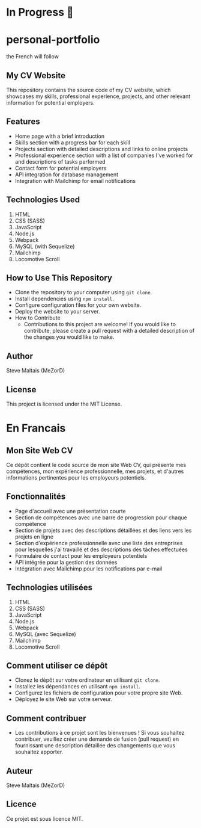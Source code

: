 # In Progress 🚧

<!-- TO DO: add more details about me later -->

# personal-portfolio 
the French will follow

## My CV Website
This repository contains the source code of my CV website, which showcases my skills, professional experience, projects, and other relevant information for potential employers.

## Features
- Home page with a brief introduction
- Skills section with a progress bar for each skill
- Projects section with detailed descriptions and links to online projects
- Professional experience section with a list of companies I've worked for and descriptions of tasks performed
- Contact form for potential employers
- API integration for database management
- Integration with Mailchimp for email notifications

## Technologies Used
1. HTML
2. CSS (SASS)
3. JavaScript
4. Node.js
5. Webpack
6. MySQL (with Sequelize)
7. Mailchimp
8. Locomotive Scroll

## How to Use This Repository
- Clone the repository to your computer using `git clone`.
- Install dependencies using `npm install`.
- Configure configuration files for your own website.
- Deploy the website to your server.
- How to Contribute
  - Contributions to this project are welcome! If you would like to contribute, please create a pull request with a detailed description of the changes you would like to make.

## Author
Steve Maltais (MeZorD)

## License
This project is licensed under the MIT License.

# En Francais
## Mon Site Web CV
Ce dépôt contient le code source de mon site Web CV, qui présente mes compétences, mon expérience professionnelle, mes projets, et d'autres informations pertinentes pour les employeurs potentiels.

## Fonctionnalités
- Page d'accueil avec une présentation courte
- Section de compétences avec une barre de progression pour chaque compétence
- Section de projets avec des descriptions détaillées et des liens vers les projets en ligne
- Section d'expérience professionnelle avec une liste des entreprises pour lesquelles j'ai travaillé et des descriptions des tâches effectuées
- Formulaire de contact pour les employeurs potentiels
- API intégrée pour la gestion des données
- Intégration avec Mailchimp pour les notifications par e-mail

## Technologies utilisées
1. HTML
2. CSS (SASS)
3. JavaScript
4. Node.js
5. Webpack
6. MySQL (avec Sequelize)
7. Mailchimp
8. Locomotive Scroll

## Comment utiliser ce dépôt
- Clonez le dépôt sur votre ordinateur en utilisant `git clone`.
- Installez les dépendances en utilisant `npm install`.
- Configurez les fichiers de configuration pour votre propre site Web.
- Déployez le site Web sur votre serveur.

## Comment contribuer
- Les contributions à ce projet sont les bienvenues ! Si vous souhaitez contribuer, veuillez créer une demande de fusion (pull request) en fournissant une description détaillée des changements que vous souhaitez apporter.

## Auteur
Steve Maltais (MeZorD)

## Licence
Ce projet est sous licence MIT.
